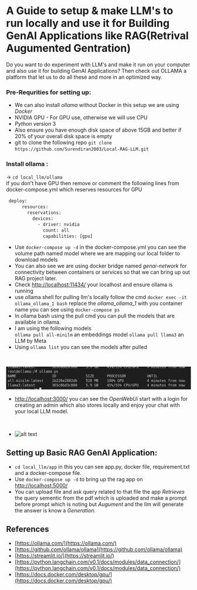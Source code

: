 # A Guide to setup & make LLM's to run locally and use it for Building GenAI Applications like RAG(Retrival Augumented Gentration)

Do you want to do experiment with LLM's and make it run on your computer and also use it for building GenAI Applications? Then check out OLLAMA a platform that let us to do all these and more in an optimized way.

### Pre-Requrities for setting up:
- We can also install *ollama* without Docker in this setup we are using *Docker*
- NVIDIA GPU - For GPU use, otherwise we will use CPU
- *Python* version 3
- Also ensure you have enough disk space of above 15GB and better if 20% of your overall disk space is empty
- git to clone the following repo `git clone https://github.com/Surendiran2003/Local-RAG-LLM.git`

### Install ollama :
-> `cd local_llm/ollama`
<br/> 
if you don't have GPU then remove or comment the following lines from docker-compose.yml which reserves resources for GPU

 ``` docker 
  deploy:
       resources:
         reservations:
           devices:
             - driver: nvidia
               count: all
               capabilities: [gpu]
```
- Use `docker-compose up -d` in the docker-compose.yml you can see the volume path named model where we are mapping our local folder to download models
- You can also see we are using docker bridge named *genai-network* for connectivity between containers or services so that we can bring up out RAG project later.
- Check [http://localhost:11434/](localhost:11434) your localhost and ensure ollama is running
- use ollama shell for pulling llm's locally follow the cmd `docker exec -it ollama_ollama_1 bash`
replace the *ollama_ollama_1* with you container name you can see using `docker-compose ps`
- In ollama bash using the pull cmd you can pull the models that are available in ollama. 
- I am using the following models<br/> `ollama pull all-minilm` an embeddings model
`ollama pull llama3` an LLM  by Meta
- Using `ollama list` you can see the models after pulled

<br/>

![alt text](images/Screenshot_20250107_200933.png)

- [http://localhost:3000/](localhost:8080)
you can see the *OpenWebUi* start with a login for creating an admin which also stores locally and enjoy your chat with your local LLM model.

<br/>

- ![alt text](<Screenshot 2024-12-27 at 19-23-07 🎨 Kid's Art Organization Idea... Open WebUI.png>)

## Setting up Basic RAG GenAI Application:

- `cd local_llm/app` in this you can see app.py, docker file, requirement.txt and a docker-compose file.
- Use `docker-compose up -d` to bring up the rag app on [http://localhost:5000/](localhost:5000)
- You can upload file and ask query related to that file the app *Retrieves* the query sementic from the pdf which is uploaded and make a prompt before prompt which is noting but *Augument* and the llm will generate the answer is know a *Generation*.

## References

* [https://ollama.com/](https://ollama.com/)
* [https://github.com/ollama/ollama](https://github.com/ollama/ollama)
* [https://streamlit.io/](https://streamlit.io/)
* [https://python.langchain.com/v0.1/docs/modules/data_connection/](https://python.langchain.com/v0.1/docs/modules/data_connection/)
* [https://docs.docker.com/desktop/gpu/](https://docs.docker.com/desktop/gpu/)
